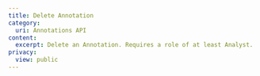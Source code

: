 ```yaml
---
title: Delete Annotation
category:
  uri: Annotations API
content:
  excerpt: Delete an Annotation. Requires a role of at least Analyst.
privacy:
  view: public
---
```


